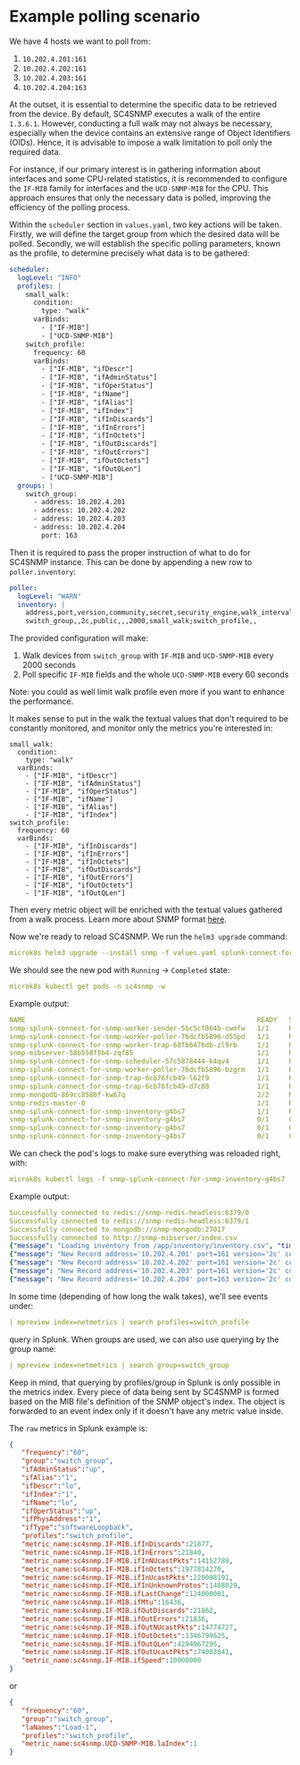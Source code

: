 # Example polling scenario

We have 4 hosts we want to poll from:

1. `10.202.4.201:161`
2. `10.202.4.202:161`
3. `10.202.4.203:161`
4. `10.202.4.204:163`
   
At the outset, it is essential to determine the specific data to be retrieved from the device. 
By default, SC4SNMP executes a walk of the entire `1.3.6.1`. However, conducting a full walk may not always be necessary, 
especially when the device contains an extensive range of Object Identifiers (OIDs). Hence, it is advisable to impose 
a walk limitation to poll only the required data.

For instance, if our primary interest is in gathering information about interfaces and some CPU-related statistics, 
it is recommended to configure the `IF-MIB` family for interfaces and the `UCD-SNMP-MIB` for the CPU. This approach ensures 
that only the necessary data is polled, improving the efficiency of the polling process.

Within the `scheduler` section in `values.yaml`, two key actions will be taken. Firstly, we will define the target group 
from which the desired data will be polled. Secondly, we will establish the specific polling parameters, known as the 
profile, to determine precisely what data is to be gathered:

```yaml
scheduler:
  logLevel: "INFO"
  profiles: |
    small_walk:
      condition:
        type: "walk"
      varBinds:
        - ["IF-MIB"]
        - ["UCD-SNMP-MIB"]
    switch_profile:
      frequency: 60
      varBinds:
        - ["IF-MIB", "ifDescr"]
        - ["IF-MIB", "ifAdminStatus"]
        - ["IF-MIB", "ifOperStatus"]
        - ["IF-MIB", "ifName"]
        - ["IF-MIB", "ifAlias"]
        - ["IF-MIB", "ifIndex"]
        - ["IF-MIB", "ifInDiscards"]
        - ["IF-MIB", "ifInErrors"]
        - ["IF-MIB", "ifInOctets"]
        - ["IF-MIB", "ifOutDiscards"]
        - ["IF-MIB", "ifOutErrors"]
        - ["IF-MIB", "ifOutOctets"]
        - ["IF-MIB", "ifOutQLen"]
        - ["UCD-SNMP-MIB"]
  groups: |
    switch_group:
      - address: 10.202.4.201
      - address: 10.202.4.202
      - address: 10.202.4.203
      - address: 10.202.4.204
        port: 163
```

Then it is required to pass the proper instruction of what to do for SC4SNMP instance. This can be done by appending a new row
to `poller.inventory`:

```yaml
poller:
  logLevel: "WARN"
  inventory: |
    address,port,version,community,secret,security_engine,walk_interval,profiles,smart_profiles,delete
    switch_group,,2c,public,,,2000,small_walk;switch_profile,,
```

The provided configuration will make:

1. Walk devices from `switch_group` with `IF-MIB` and `UCD-SNMP-MIB` every 2000 seconds
2. Poll specific `IF-MIB` fields and the whole `UCD-SNMP-MIB` every 60 seconds

Note: you could as well limit walk profile even more if you want to enhance the performance.

It makes sense to put in the walk the textual values that don't required to be constantly monitored, and monitor only the metrics
you're interested in:

```
small_walk:
  condition:
    type: "walk"
  varBinds:
    - ["IF-MIB", "ifDescr"]
    - ["IF-MIB", "ifAdminStatus"]
    - ["IF-MIB", "ifOperStatus"]
    - ["IF-MIB", "ifName"]
    - ["IF-MIB", "ifAlias"]
    - ["IF-MIB", "ifIndex"]
switch_profile:
  frequency: 60
  varBinds:
    - ["IF-MIB", "ifInDiscards"]
    - ["IF-MIB", "ifInErrors"]
    - ["IF-MIB", "ifInOctets"]
    - ["IF-MIB", "ifOutDiscards"]
    - ["IF-MIB", "ifOutErrors"]
    - ["IF-MIB", "ifOutOctets"]
    - ["IF-MIB", "ifOutQLen"]
```

Then every metric object will be enriched with the textual values gathered from a walk process. Learn more about
SNMP format [here](snmp-data-format.md).


Now we're ready to reload SC4SNMP. We run the `helm3 upgrade` command:

```yaml
microk8s helm3 upgrade --install snmp -f values.yaml splunk-connect-for-snmp/splunk-connect-for-snmp --namespace=sc4snmp --create-namespace
```

We should see the new pod with `Running` -> `Completed` state:

```yaml
microk8s kubectl get pods -n sc4snmp -w
```

Example output:
```yaml
NAME                                                          READY   STATUS    RESTARTS   AGE
snmp-splunk-connect-for-snmp-worker-sender-5bc5cf864b-cwmfw   1/1     Running   0          5h52m
snmp-splunk-connect-for-snmp-worker-poller-76dcfb5896-d55pd   1/1     Running   0          5h52m
snmp-splunk-connect-for-snmp-worker-trap-68fb6476db-zl9rb     1/1     Running   0          5h52m
snmp-mibserver-58b558f5b4-zqf85                               1/1     Running   0          5h52m
snmp-splunk-connect-for-snmp-scheduler-57c5878444-k4qv4       1/1     Running   0          5h52m
snmp-splunk-connect-for-snmp-worker-poller-76dcfb5896-bzgrm   1/1     Running   0          5h52m
snmp-splunk-connect-for-snmp-trap-6cb76fcb49-l62f9            1/1     Running   0          5h52m
snmp-splunk-connect-for-snmp-trap-6cb76fcb49-d7c88            1/1     Running   0          5h52m
snmp-mongodb-869cc8586f-kw67q                                 2/2     Running   0          5h52m
snmp-redis-master-0                                           1/1     Running   0          5h52m
snmp-splunk-connect-for-snmp-inventory-g4bs7                  1/1     Running   0          3s
snmp-splunk-connect-for-snmp-inventory-g4bs7                  0/1     Completed   0          5s
snmp-splunk-connect-for-snmp-inventory-g4bs7                  0/1     Completed   0          6s
snmp-splunk-connect-for-snmp-inventory-g4bs7                  0/1     Completed   0          7s
```

We can check the pod's logs to make sure everything was reloaded right, with:

```yaml
microk8s kubectl logs -f snmp-splunk-connect-for-snmp-inventory-g4bs7  -n sc4snmp
```

Example output:

```yaml
Successfully connected to redis://snmp-redis-headless:6379/0
Successfully connected to redis://snmp-redis-headless:6379/1
Successfully connected to mongodb://snmp-mongodb:27017
Successfully connected to http://snmp-mibserver/index.csv
{"message": "Loading inventory from /app/inventory/inventory.csv", "time": "2022-09-05T14:30:30.605420", "level": "INFO"}
{"message": "New Record address='10.202.4.201' port=161 version='2c' community='public' secret=None security_engine=None walk_interval=2000 profiles=['switch_profile'] smart_profiles=True delete=False", "time": "2022-09-05T14:30:30.607641", "level": "INFO"}
{"message": "New Record address='10.202.4.202' port=161 version='2c' community='public' secret=None security_engine=None walk_interval=2000 profiles=['switch_profile'] smart_profiles=True delete=False", "time": "2022-09-05T14:30:30.607641", "level": "INFO"}
{"message": "New Record address='10.202.4.203' port=161 version='2c' community='public' secret=None security_engine=None walk_interval=2000 profiles=['switch_profile'] smart_profiles=True delete=False", "time": "2022-09-05T14:30:30.607641", "level": "INFO"}
{"message": "New Record address='10.202.4.204' port=163 version='2c' community='public' secret=None security_engine=None walk_interval=2000 profiles=['switch_profile'] smart_profiles=True delete=False", "time": "2022-09-05T14:30:30.607641", "level": "INFO"}
```

In some time (depending of how long the walk takes), we'll see events under:

```yaml
| mpreview index=netmetrics | search profiles=switch_profile
```

query in Splunk. When groups are used, we can also use querying by the group name:

```yaml
| mpreview index=netmetrics | search group=switch_group
```

Keep in mind, that querying by profiles/group in Splunk is only possible in the metrics index. Every piece of data being sent
by SC4SNMP is formed based on the MIB file's definition of the SNMP object's index. The object is forwarded to an event index only if it doesn't have any metric value inside.

The `raw` metrics in Splunk example is:

```json
{
   "frequency":"60",
   "group":"switch_group",
   "ifAdminStatus":"up",
   "ifAlias":"1",
   "ifDescr":"lo",
   "ifIndex":"1",
   "ifName":"lo",
   "ifOperStatus":"up",
   "ifPhysAddress":"1",
   "ifType":"softwareLoopback",
   "profiles":"switch_profile",
   "metric_name:sc4snmp.IF-MIB.ifInDiscards":21877,
   "metric_name:sc4snmp.IF-MIB.ifInErrors":21840,
   "metric_name:sc4snmp.IF-MIB.ifInNUcastPkts":14152789,
   "metric_name:sc4snmp.IF-MIB.ifInOctets":1977814270,
   "metric_name:sc4snmp.IF-MIB.ifInUcastPkts":220098191,
   "metric_name:sc4snmp.IF-MIB.ifInUnknownProtos":1488029,
   "metric_name:sc4snmp.IF-MIB.ifLastChange":124000001,
   "metric_name:sc4snmp.IF-MIB.ifMtu":16436,
   "metric_name:sc4snmp.IF-MIB.ifOutDiscards":21862,
   "metric_name:sc4snmp.IF-MIB.ifOutErrors":21836,
   "metric_name:sc4snmp.IF-MIB.ifOutNUcastPkts":14774727,
   "metric_name:sc4snmp.IF-MIB.ifOutOctets":1346799625,
   "metric_name:sc4snmp.IF-MIB.ifOutQLen":4294967295,
   "metric_name:sc4snmp.IF-MIB.ifOutUcastPkts":74003841,
   "metric_name:sc4snmp.IF-MIB.ifSpeed":10000000
}
```

or

```json
{
   "frequency":"60",
   "group":"switch_group",
   "laNames":"Load-1",
   "profiles":"switch_profile",
   "metric_name:sc4snmp.UCD-SNMP-MIB.laIndex":1
}
```
